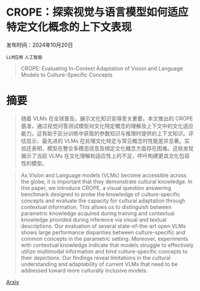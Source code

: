# CROPE：探索视觉与语言模型如何适应特定文化概念的上下文表现

发布时间：2024年10月20日

`LLM应用` `人工智能`

> CROPE: Evaluating In-Context Adaptation of Vision and Language Models to Culture-Specific Concepts

# 摘要

> 随着 VLMs 在全球普及，展示文化知识变得至关重要。本文推出的 CROPE 基准，通过视觉问答测试模型对文化特定概念的理解及上下文中的文化适应能力。这有助于区分训练中获取的参数知识与推理时提供的上下文知识。评估显示，最先进的 VLMs 在处理文化特定与常见概念时性能差异显著。实验还表明，模型在整合多模态信息及绑定文化概念方面存在困难。这些发现揭示了当前 VLMs 在文化理解和适应性上的不足，呼吁构建更具文化包容性的模型。

> As Vision and Language models (VLMs) become accessible across the globe, it is important that they demonstrate cultural knowledge. In this paper, we introduce CROPE, a visual question answering benchmark designed to probe the knowledge of culture-specific concepts and evaluate the capacity for cultural adaptation through contextual information. This allows us to distinguish between parametric knowledge acquired during training and contextual knowledge provided during inference via visual and textual descriptions. Our evaluation of several state-of-the-art open VLMs shows large performance disparities between culture-specific and common concepts in the parametric setting. Moreover, experiments with contextual knowledge indicate that models struggle to effectively utilize multimodal information and bind culture-specific concepts to their depictions. Our findings reveal limitations in the cultural understanding and adaptability of current VLMs that need to be addressed toward more culturally inclusive models.

[Arxiv](https://arxiv.org/abs/2410.15453)